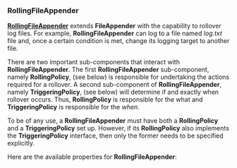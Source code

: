 ### RollingFileAppender

**[RollingFileAppender](https://logback.qos.ch/xref/ch/qos/logback/core/rolling/RollingFileAppender.html)** extends **FileAppender** with the capability to rollover log files. For example, **RollingFileAppender** can log to a file named _log.txt_ file and, once a certain condition is met, change its logging target to another file.

There are two important sub-components that interact with **RollingFileAppender**. The first **RollingFileAppender** sub-component, namely **RollingPolicy**, (see below) is responsible for undertaking the actions required for a rollover. A second sub-component of **RollingFileAppender**, namely **TriggeringPolicy**, (see below) will determine if and exactly when rollover occurs. Thus, **RollingPolicy** is responsible for the what and **TriggeringPolicy** is responsible for the _when_.

To be of any use, a **RollingFileAppender** must have both a **RollingPolicy** and a **TriggeringPolicy** set up. However, if its **RollingPolicy** also implements the **TriggeringPolicy** interface, then only the former needs to be specified explicitly.

Here are the available properties for **RollingFileAppender**: